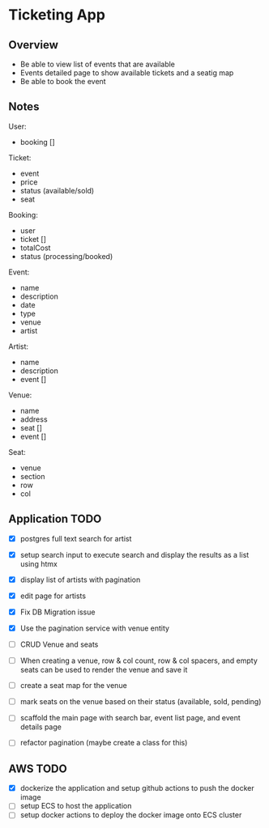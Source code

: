 # Ticketing App

## Overview
- Be able to view list of events that are available
- Events detailed page to show available tickets and a seatig map
- Be able to book the event

## Notes
User:
- booking []

Ticket:
- event
- price
- status (available/sold)
- seat

Booking:
- user
- ticket []
- totalCost
- status (processing/booked)

Event:
- name
- description
- date
- type
- venue
- artist

Artist:
- name
- description
- event []

Venue:
- name
- address
- seat []
- event []

Seat:
- venue
- section
- row
- col

## Application TODO
- [x] postgres full text search for artist
- [x] setup search input to execute search and display the results as a list using htmx
- [x] display list of artists with pagination
- [x] edit page for artists

- [x] Fix DB Migration issue
- [x] Use the pagination service with venue entity

- [ ] CRUD Venue and seats
- [ ] When creating a venue, row & col count, row & col spacers, and empty seats can be
used to render the venue and save it

- [ ] create a seat map for the venue
- [ ] mark seats on the venue based on their status (available, sold, pending)

- [ ] scaffold the main page with search bar, event list page, and event details page
- [ ] refactor pagination (maybe create a class for this)

## AWS TODO
- [x] dockerize the application and setup github actions to push the docker image
- [ ] setup ECS to host the application
- [ ] setup docker actions to deploy the docker image onto ECS cluster